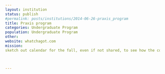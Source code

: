 ```yaml
---
layout: institution
status: publish
#permalink: posts/institutions/2014-06-26-praxis_program
title: Praxis program
categories: Undergraduate Program
population: Undergraduate Program
other: 
website: whatchagot.com
mission: 
sketch out calendar for the fall, even if not shared, to see how the commitment levels 
 
    
     
---
```

  